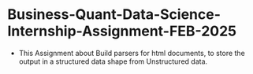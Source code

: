 # Business-Quant-Data-Science-Internship-Assignment-FEB-2025
  * This Assignment about Build parsers for html documents, to store the output in a structured data shape from Unstructured data.
